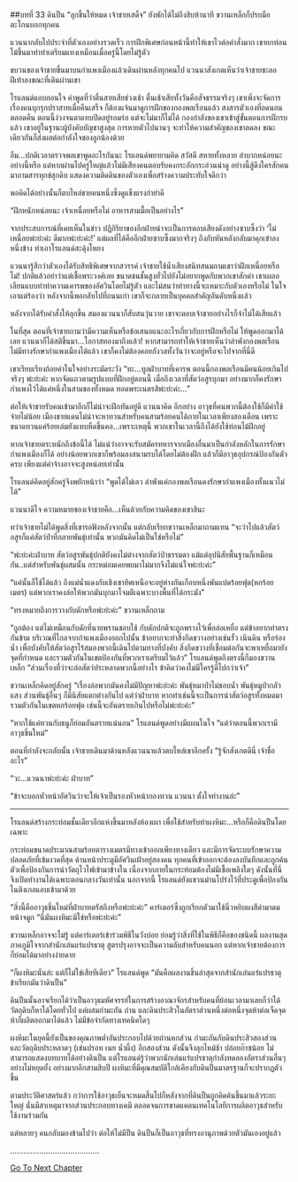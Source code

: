 ##บทที่ 33 ดินปืน
“ลุกขึ้นให้หมด เจ้าชายเสด็จ” ยังพักได้ไม่ถึงสิบห้านาที ขวานเหล็กก็ปรบมือตะโกนบอกทุกคน


แวนนากลับไปประจำที่ตัวเองอย่างรวดเร็ว การฝึกพิเศษก่อนหน้านี้ทำให้เขาไวต่อคำสั่งมาก เขายกท่อนไม้ขึ้นมาทำท่าเตรียมแทงเหมือนเมื่อครู่นี้โดยไม่รู้ตัว


ขบวนของเจ้าชายขึ้นมาบนกำแพงเมืองแล้วเดินผ่านหลังทุกคนไป แวนนาสังเกตเห็นว่าเจ้าชายชะลอฝีเท้าลงขณะที่เดินผ่านเขา


โรแลนด์แอบถอนใจ คำพูดที่ว่าตื่นสายเสียช่วงเช้า ตื่นเช้าเสียทั้งวันคือสัจธรรมจริงๆ เขาเพิ่งจะจัดการเรื่องคนบุกรุกปราสาทเมื่อคืนเสร็จ ก็ต้องแจ้นมาดูการฝึกของกองพลเรือนแล้ว สงสารตัวเองที่อดนอนตลอดคืน ตอนนี้ง่วงจนตาแทบปิดอยู่รอมร่อ แต่จะไม่มาก็ไม่ได้ กองกำลังของเขาเข้าสู่ขั้นตอนการฝึกรบแล้ว เขาอยู่ในฐานะผู้บังคับบัญชาสูงสุด การหายตัวไปนานๆ จะทำให้ความสำคัญของเขาลดลง ขณะเดียวกันก็ส่งผลต่อกำลังใจของลูกน้องด้วย


อืม...ปกติเวลาตรวจพลเขาพูดอะไรกันนะ โรแลนด์พยายามคิด สวัสดี สหายทั้งหลาย ลำบากหน่อยนะ อย่างนี้หรือ แต่หากผ่านไปครู่ใหญ่แล้วไม่มีเสียงคนตอบรับคงกระอักกระอ่วนน่าดู อย่างนี้สู้ดึงใครสักคนมาถามสารทุกข์สุกดิบ แสดงความติดดินของตัวเองเพื่อสร้างความประทับใจดีกว่า


พอคิดได้อย่างนั้นก็ตบไหล่ชายคนหนึ่งซึ่งดูแข็งแรงกำยำดี


“ฝึกหนักหน่อยนะ เจ้าเหนื่อยหรือไม่ อาหารสามมื้อเป็นอย่างไร”


จากประสบการณ์ที่เคยเห็นในข่าว ปฏิกิริยาของอีกฝ่ายน่าจะเป็นการตอบเสียงดังอย่างซาบซึ้งว่า ‘ไม่เหนื่อยพ่ะย่ะค่ะ ดีมากพ่ะย่ะค่ะ!’ แต่ผลที่ได้คืออีกฝ่ายซาบซึ้งมากจริงๆ ถึงกับหันหลังกลับมาคุกเข่าลงหนึ่งข้าง ทำเอาโรแลนด์สะดุ้งโหยง


แวนนารู้สึกว่าตัวเองได้รับสิทธิพิเศษจากสวรรค์ เจ้าชายใช้น้ำเสียงสนิทสนมถามเขาว่าฝึกเหนื่อยหรือไม่! ปกติแล้วอย่าว่าแต่เชื้อพระวงศ์เลย ขนาดชนชั้นสูงทั่วไปยังไม่อยากพูดกับพวกเขาสักคำ เขาเผลอเลียนแบบท่าทำความเคารพของอัศวินโดยไม่รู้ตัว และไม่สนว่าท่าทางนี้จะเหมาะกับตัวเองหรือไม่ ในใจเอาแต่ร้องว่า หลังจากนี้พอกลับไปที่ถนนเก่า เขาก็จะกลายเป็นบุคคลสำคัญอันดับหนึ่งแล้ว


หลังจากได้รับคำสั่งให้ลุกขึ้น สมองแวนนาก็สับสนวุ่นวาย เขาจะตอบเจ้าชายอย่างไรก็จำไม่ได้เสียแล้ว


ในที่สุด ตอนที่เจ้าชายถามว่ามีความเห็นหรือข้อเสนอแนะอะไรเกี่ยวกับการฝึกหรือไม่ ให้พูดออกมาได้เลย แวนนาก็ได้สติขึ้นมา...โอกาสทองมาถึงแล้ว! หากสามารถทำให้เจ้าชายเห็นว่าลำพังกองพลเรือนไม่มีทางรักษากำแพงเมืองได้แล้ว เขาก็คงไม่ต้องคอยกังวลทั้งวันว่าจะอยู่หรือจะไปจากที่นี่ดี

เขาเรียบเรียงถ้อยคำในใจอย่างระมัดระวัง “ทะ...ทูลฝ่าบาทที่เคารพ ตอนนี้กองพลเรือนมีคนน้อยเกินไปจริงๆ พ่ะย่ะค่ะ หากจัดแถวตามรูปแบบที่ฝึกอยู่ตอนนี้ เมื่อถึงเวลาที่สัตว์อสูรบุกมา อย่างมากก็คงรักษากำแพงไว้ได้แค่หนึ่งในสามของทั้งหมด ทอดพระเนตรสิพ่ะย่ะค่ะ...”


ต่อให้เจ้าชายรับคนเข้ามาอีกก็ไม่น่าจะฝึกทันอยู่ดี แวนนาคิด อีกอย่าง อาวุธที่คนพวกนี้ต้องใช้ก็มีค่าใช้จ่ายไม่น้อย เมืองชายแดนไม่น่าจะหาทวนสำหรับคนสามร้อยคนได้ภายในเวลาเพียงสองเดือน เพราะขนาดทวนแค่ร้อยเล่มยังแทบหืดขึ้นคอ...เพราะเหตุนี้ พวกเขาในเวลานี้ถึงได้ยังใช้ท่อนไม้ฝึกอยู่


หากเจ้าชายตระหนักถึงข้อนี้ได้ ไม่แน่ว่าอาจจะรับสมัครทหารจากเมืองอื่นมาเป็นกำลังหลักในการรักษากำแพงเมืองก็ได้ อย่างน้อยพวกเขาก็พร้อมลงสนามรบได้โดยไม่ต้องฝึก แล้วก็มีอาวุธอุปกรณ์ป้องกันตัวครบ เพียงแต่ค่าจ้างอาจจะสูงหน่อยเท่านั้น


โรแลนด์คิดอยู่สักครู่จึงพยักหน้าว่า “พูดได้ไม่เลว ลำพังแค่กองพลเรือนคงรักษากำแพงเมืองทั้งแนวไม่ได้”


แวนนาดีใจ ความหมายของเจ้าชายคือ...เห็นด้วยกับความคิดของเขาสินะ


ทว่าเจ้าชายไม่ได้พูดสิ่งที่เขารอฟังหลังจากนั้น แต่กลับเรียกขวานเหล็กมาถามแทน “จะว่าไปแล้วสัตว์อสูรก็แค่สัตว์ป่าที่กลายพันธุ์เท่านั้น พวกมันคิดไม่เป็นใช่หรือไม่”


“พ่ะย่ะค่ะฝ่าบาท สัตว์อสูรพันธุ์ปกติยังคงไม่ต่างจากสัตว์ป่าธรรมดา แม้แต่อุปนิสัยพื้นฐานก็เหมือนกัน..แต่สำหรับพันธุ์ผสมนั้น กระหม่อมเคยพบมาไม่มากจึงไม่แน่ใจพ่ะย่ะค่ะ”


“แค่นั้นก็ใช้ได้แล้ว ถึงแม่น้ำแดงกับเชิงเขาทิศเหนือจะอยู่ห่างกันเกือบหนึ่งพันแปดร้อยฟุต(หกร้อยเมตร) แต่พวกเราคงล่อให้พวกมันบุกมาโจมตีเฉพาะบางพื้นที่ได้กระมัง”


“ทรงหมายถึงการวางกับดักหรือพ่ะย่ะค่ะ” ขวานเหล็กถาม


“ถูกต้อง แต่ไม่เหมือนกับดักที่นายพรานชอบใช้ กับดักปกติจะถูกพรางไว้เพื่อล่อเหยื่อ แต่ข้าอยากทำตรงกันข้าม บริเวณที่ไกลจากกำแพงเมืองออกไปนั้น ข้าอยากจะทำสิ่งกีดขวางอย่างเช่นรั้ว เนินดิน หรือร่องน้ำ เพื่อบังคับให้สัตว์อสูรไร้สมองพวกนี้เดินไปตามทางที่บังคับ สิ่งกีดขวางที่เชื่อมต่อกันจะพาเหยื่อมายังจุดที่กำหนด และรวมตัวกันในเขตป้องกันที่พวกเราเตรียมไว้แล้ว” โรแลนด์พูดถึงตรงนี้ก็มองขวานเหล็ก “ส่วนเรื่องที่ว่าจะล่อสัตว์ประหลาดพวกนี้อย่างไร ข้าคิดว่าคงไม่มีใครรู้ดีไปกว่าเจ้า”


ขวานเหล็กคิดอยู่สักครู่ “เรื่องล่อพวกมันคงไม่มีปัญหาพ่ะย่ะค่ะ พันธุ์หมาป่าไม่ชอบน้ำ พันธุ์หมูป่ากลัวแสง ส่วนพันธุ์อื่นๆ ก็มีนิสัยแตกต่างกันไป แต่ว่าฝ่าบาท หากทำเช่นนี้จะเป็นการนำสัตว์อสูรทั้งหมดมารวมตัวกันในเขตหกร้อยฟุต เช่นนี้จะอันตรายเกินไปหรือไม่พ่ะย่ะค่ะ”


“หากใช้แค่ทวนกับธนูก็ย่อมอันตรายแน่นอน” โรแลนด์พูดอย่างมีแผนในใจ “แต่ว่าตอนนี้พวกเรามีอาวุธชิ้นใหม่”


ตอนที่กำลังจะกลับนั้น เจ้าชายเดินมาด้านหลังแวนนาแล้วตบไหล่เขาอีกครั้ง “รู้จักสังเกตดีนี่ เจ้าชื่ออะไร”


“วะ...แวนนาพ่ะย่ะค่ะ ฝ่าบาท”


“ข้าจะบอกหัวหน้าอัศวินว่าจะให้เจ้าเป็นรองหัวหน้ากองทวน แวนนา ตั้งใจทำงานล่ะ”


********************


โรแลนด์สร้างกระท่อมชั้นเดียวอีกแห่งขึ้นมาหลังห้องเผา เพื่อใช้สำหรับทำผงหิมะ...หรือก็คือดินปืนโดยเฉพาะ


กระท่อมขนาดประมาณสามร้อยตารางเมตรมีทางเข้าออกเพียงทางเดียว และมีการจัดระบบรักษาความปลอดภัยที่เข้มงวดที่สุด ด้านหน้าประตูมีอัศวินเฝ้าอยู่สองคน ทุกคนที่เข้าออกจะต้องลงบันทึกและถูกค้นตัวเพื่อป้องกันการนำวัตถุไวไฟเข้ามาข้างใน เนื่องจากภายในกระท่อมต้องไม่มีเชื้อเพลิงใดๆ ดังนั้นที่นี่จึงเปิดทำงานได้เฉพาะตอนกลางวันเท่านั้น นอกจากนี้ โรแลนด์ยังแขวนม่านโปร่งไว้ที่ประตูเพื่อป้องกันไนติงเกลแอบเข้ามาด้วย


“สิ่งนี้คืออาวุธชิ้นใหม่ที่ฝ่าบาทตรัสถึงหรือพ่ะย่ะค่ะ” คาร์เตอร์ซึ่งถูกเรียกตัวมาใช้นิ้วหยิบผงสีดำมาดมหน้าจมูก “นี่มันผงหิมะมิใช่หรือพ่ะย่ะค่ะ”


ขวานเหล็กอาจจะไม่รู้ แต่คาร์เตอร์เข้าร่วมพิธีในวังบ่อย ย่อมรู้ว่าสิ่งที่ใช้ในพิธีก็คือของชนิดนี้ ผลงานสุดภาคภูมิใจจากสำนักเล่นแร่แปรธาตุ สูตรปรุงอาจจะเป็นความลับสำหรับคนนอก แต่หากเจ้าชายต้องการ ก็ย่อมได้มาอย่างง่ายดาย


“ก็ผงหิมะนั่นล่ะ แต่ก็ไม่ใช่เสียทีเดียว” โรแลนด์พูด “มันคือผลงานชิ้นล่าสุดจากสำนักเล่นแร่แปรธาตุ ข้าเรียกมันว่าดินปืน”


ดินปืนนั้นอาจเรียกได้ว่าเป็นอาวุธมหัศจรรย์ในการสร้างอาณาจักรสำหรับคนที่ย้อนเวลามาเลยก็ว่าได้ วัตถุดิบก็หาได้โดยทั่วไป แค่ผสมกำมะถัน ถ่าน และดินประสิวในอัตราส่วนหนึ่งต่อหนึ่งจุดห้าต่อเจ็ดจุดห้าก็ผลิตออกมาได้แล้ว ไม่มีข้อจำกัดทางเทคนิคใดๆ


ผงหิมะในยุคนี้ยังเป็นของคุณภาพต่ำอันประกอบไปด้วยถ่านหกส่วน กำมะถันกับดินประสิวสองส่วน และวัตถุดิบประหลาดๆ (เช่นปรอท เนย น้ำผึ้ง) อีกสองส่วน ดังนั้นจึงลุกไหม้ช้า ปล่อยก๊าซน้อย ไม่สามารถแสดงบทบาทได้อย่างดินปืน แต่โรแลนด์รู้ว่าพวกนักเล่นแร่แปรธาตุกำลังทดลองอัตราส่วนอื่นๆ อย่างไม่หยุดยั้ง อย่างมากอีกสามสิบปี ผงหิมะที่มีคุณสมบัติใกล้เคียงกับดินปืนมาตรฐานก็จะปรากฏตัวขึ้น


ตามประวัติศาสตร์แล้ว กว่าการใช้อาวุธเย็นจะหมดสิ้นไปก็หลังจากที่ดินปืนถูกคิดค้นขึ้นมาแล้วระยะใหญ่ นั่นมีสาเหตุมาจากส่วนประกอบทางเคมี ตลอดจนการขาดแคลนเทคโนโลยีการผลิตอาวุธสำหรับใช้งานร่วมกัน


แต่หลายๆ คนกลับมองข้ามไปว่า ต่อให้ไม่มีปืน ดินปืนก็เป็นอาวุธที่ทรงอานุภาพด้วยตัวมันเองอยู่แล้ว


........................................


[Go To Next Chapter]( ./34.md)